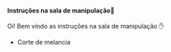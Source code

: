 ####   Instruções na sala de manipulação:knife:

Oi! Bem vindo as instruções na sala de manipulação :hand: 

- Corte de melancia
